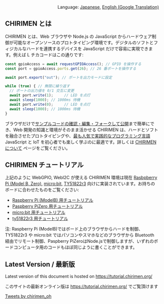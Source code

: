 <p align="right">Language: <a href="https://tutorial.chirimen.org">Japanese</a>, <a href="https://translate.google.com/translate?sl=ja&tl=en&u=https%3A%2F%2Ftutorial.chirimen.org">English (Google Translation)</a></p>

## CHIRIMEN とは

CHIRIMEN とは、Web ブラウザや Node.js の JavaScript からハードウェア制御が可能なオープンソースのプロトタイピング環境です。デジタルのソフトとフィジカルなハードを連携するデバイスを JavaScript だけで容易に実現できます。例えば L チカコードはこの通りです:

```javascript
const gpioAccess = await requestGPIOAccess(); // GPIO を操作する
const port = gpioAccess.ports.get(26); // 26 番ポートを操作する

await port.export("out"); // ポートを出力モードに設定

while (true) { // 無限に繰り返す
  // ポートの出力値を 0/1 交互に変更
  await port.write(1);     // LED を点灯
  await sleep(1000); // 1000ms 待機
  await port.write(0);     // LED を点灯
  await sleep(1000); // 1000ms 待機
}
```

ブラウザだけで[サンプルコードの確認・編集・フォークして公開](https://r.chirimen.org/csb-gpio-blink)まで簡単にでき、Web 開発の知識と環境がそのまま活かせる CHIRIMEN は、ハードとソフトを融合させたプロトタイピングや、[最も人気で実践的なプログラミング言語](https://octoverse.github.com/#top-languages) JavaScript と IoT を初心者でも楽しく学ぶのに最適です。詳しくは [CHIRIMEN について](about.md) ページをご覧ください。

## CHIRIMEN チュートリアル

上記のように WebGPIO, WebI2C が使える CHIRIMEN 環境は現在 [Rasbpberry Pi (Model B, Zero)](https://www.raspberrypi.org/), [micro:bit](https://microbit.org/ja/), [TY51822r3](https://www.switch-science.com/catalog/2574/) 向けに実装されています。お持ちのボードに合わせたものをご覧ください:

- [Raspberry Pi (ModelB) 用チュートリアル](/raspi/)
- [Paspberry PiZero 用チュートリアル](/pizero/)
- [micro:bit 用チュートリアル](/microbit/)
- [ty51822r3 用チュートリアル](/ty51822r3/)

注: Raspberry Pi (ModelB)ではボード上のブラウザからハードを制御、TY51822r3 や micro:bit ではパソコンやスマホなどのブラウザから Bluetooth 経由でリモート制御、Paspberry PiZeroはNode.jsで制御しますが、いずれのボードコンピュータ用のコードもほぼ同じように書くことができます。

<div class="hide-on-production">
  <!-- tutorial.chirimen.org では hide-on-production クラスの中は表示されない -->

  ## Latest Version / 最新版

  Latest version of this document is hosted on https://tutorial.chirimen.org/

  このサイトの最新オンライン版は https://tutorial.chirimen.org/ でご覧頂けます
</div>

<a class="twitter-timeline" data-height="600" data-dnt="true" href="https://twitter.com/chirimen_oh?ref_src=twsrc%5Etfw">Tweets by chirimen_oh</a>
<script async src="https://platform.twitter.com/widgets.js" charset="utf-8"></script>
